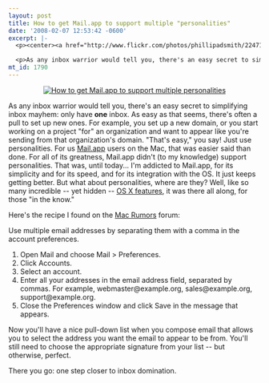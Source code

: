 ```yaml
---
layout: post
title: How to get Mail.app to support multiple "personalities"
date: '2008-02-07 12:53:42 -0600'
excerpt: |-
  <p><center><a href="http://www.flickr.com/photos/phillipadsmith/2247147009/" title="Mutiple personalities with Mail.app by phillipadsmith, on Flickr"><img src="http://farm3.static.flickr.com/2089/2247147009_0c82eb4338_m.jpg" title="How to get Mail.app to support multiple personalities" /></a></center></p>

  <p>As any inbox warrior would tell you, there's an easy secret to simplifying inbox mayhem: only have <strong>one</strong> inbox. As easy as that seems, there's often a pull to set up new ones. For example, you set up a new domain, or you start working on a project "for" an organization and want to appear like you're sending from that organization's domain. "That's easy," you say! Just use personalities. For us <a href="http://www.apple.com/macosx/features/mail.html">Mail.app</a> users on the Mac, that was easier said than done. For all of its greatness, Mail.app didn't (to my knowledge) support personalities. That was, until today...</p>
mt_id: 1790
---
```

<p><center><a href="http://www.flickr.com/photos/phillipadsmith/2247147009/" title="Mutiple personalities with Mail.app by phillipadsmith, on Flickr"><img src="http://farm3.static.flickr.com/2089/2247147009_0c82eb4338_m.jpg" title="How to get Mail.app to support multiple personalities" /></a></center></p>

<p>As any inbox warrior would tell you, there's an easy secret to simplifying inbox mayhem: only have <strong>one</strong> inbox. As easy as that seems, there's often a pull to set up new ones. For example, you set up a new domain, or you start working on a project "for" an organization and want to appear like you're sending from that organization's domain. "That's easy," you say! Just use personalities. For us <a href="http://www.apple.com/macosx/features/mail.html">Mail.app</a> users on the Mac, that was easier said than done. For all of its greatness, Mail.app didn't (to my knowledge) support personalities. That was, until today...
<!--break-->
I'm addicted to Mail.app, for its simplicity and for its speed, and for its integration with the OS. It just keeps getting better. But what about personalities, where are they? Well, like so many incredible -- yet hidden -- <a href="http://lifehacker.com/344748/leopardmod-edits-hidden-os-x-settings">OS X features</a>, it was there all along, for those "in the know." </p>

<p>Here's the recipe I found on the <a href="http://www.macrumors.com/">Mac Rumors</a> forum:</p>

<p>Use multiple email addresses by separating them with a comma in the account preferences. </p>

<ol>
<li>Open Mail and choose Mail > Preferences.</li>
<li>Click Accounts.</li>
<li>Select an account.</li>
<li>Enter all your addresses in the email address field, separated by commas. For example, webmaster@example.org, sales@example.org, support@example.org.</li>
<li>Close the Preferences window and click Save in the message that appears.</li>
</ol>

<p>Now you'll have a nice pull-down list when you compose email that allows you to select the address you want the email to appear to be from. You'll still need to choose the appropriate signature from your list -- but otherwise, perfect.</p>

<p>There you go: one step closer to inbox domination.</p>
